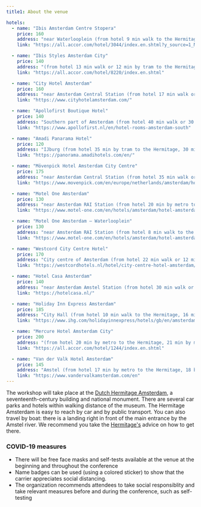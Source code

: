 ```yaml
---
title1: About the venue

hotels:
  - name: "Ibis Amsterdam Centre Stopera"
    price: 160
    address: "near Waterlooplein (from hotel 9 min walk to the Hermitage, 17 min walk or 9 min by metro from hotel to Amsterdam Central Station)"
    link: "https://all.accor.com/hotel/3044/index.en.shtml?y_source=1_MTI2NDg2ODgtNDgzLWxvY2F0aW9uLndlYnNpdGU%3D"

  - name: "Ibis Styles Amsterdam City"
    price: 140
    address: "(from hotel 13 min walk or 12 min by tram to the Hermitage, 35 min walk or 14 min by metro from hotel to Amsterdam Central Station)"
    link: "https://all.accor.com/hotel/8220/index.en.shtml"

  - name: "City Hotel Amsterdam"
    price: 160
    address: "near Amsterdam Central Station (from hotel 17 min walk or 11 min by metro to the Hermitage, 8 min walk from hotel to Amsterdam Central Station)"
    link: "https://www.cityhotelamsterdam.com/"

  - name: "Apollofirst Boutique Hotel"
    price: 140
    address: "Southern part of Amsterdam (from hotel 40 min walk or 30 min by tram to the Hermitage, 20 min by metro from hotel to Amsterdam Central Station)"
    link: "https://www.apollofirst.nl/en/hotel-rooms-amsterdam-south"

  - name: "Amadi Panarama Hotel"
    price: 120
    address: "IJburg (from hotel 35 min by tram to the Hermitage, 30 min by tram from hotel to Amsterdam Central Station)"
    link: "https://panorama.amadihotels.com/en/"

  - name: "Mövenpick Hotel Amsterdam City Centre"
    price: 175
    address: "near Amsterdam Central Station (from hotel 35 min walk or 25 min by metro to the Hermitage, 19 min walk or 15 min by bus from hotel to Amsterdam Central Station)"
    link: "https://www.movenpick.com/en/europe/netherlands/amsterdam/hotel-amsterdam.html"

  - name: "Motel One Amsterdam"
    price: 130
    address: "near Amsterdam RAI Station (from hotel 20 min by metro to the Hermitage, 20 min by metro from hotel to Amsterdam Central Station)"
    link: "https://www.motel-one.com/en/hotels/amsterdam/hotel-amsterdam/"

  - name: "Motel One Amsterdam – Waterlooplein"
    price: 130
    address: "near Amsterdam RAI Station (from hotel 8 min walk to the Hermitage, 15 min walk or 9 min by metro from hotel to Amsterdam Central Station)"
    link: "https://www.motel-one.com/en/hotels/amsterdam/hotel-amsterdam-waterlooplein/"

  - name: "Westcord City Centre Hotel"
    price: 170
    address: "City centre of Amsterdam (from hotel 22 min walk or 12 min by metro to the Hermitage, 8 min walk from hotel to Amsterdam Central Station)"
    link: "https://westcordhotels.nl/hotel/city-centre-hotel-amsterdam/"

  - name: "Hotel Casa Amsterdam"
    price: 140
    address: "near Amsterdam Amstel Station (from hotel 30 min walk or 15 min by metro to the Hermitage, 8 min by metro from hotel to Amsterdam Central Station)"
    link: "https://hotelcasa.nl/"

  - name: "Holiday Inn Express Amsterdam"
    price: 185
    address: "City Hall (from hotel 10 min walk to the Hermitage, 16 min walk or 10 min by metro from hotel to Amsterdam Central Station)"
    link: "https://www.ihg.com/holidayinnexpress/hotels/gb/en/amsterdam/amsch/hoteldetail"

  - name: "Mercure Hotel Amsterdam City"
    price: 200
    address: "(from hotel 20 min by metro to the Hermitage, 21 min by metro from hotel to Amsterdam Central Station)"
    link: "https://all.accor.com/hotel/1244/index.en.shtml"

  - name: "Van der Valk Hotel Amsterdam"
    price: 145
    address: "Amstel (from hotel 17 min by metro to the Hermitage, 18 by metro from hotel to Amsterdam Central Station)"
    link: "https://www.vandervalkamsterdam.com/en"
---
```


The workshop will take place at the [Dutch Hermitage Amsterdam](https://hermitage.nl/en/), a seventeenth-century building and national monument. 
There are several car parks and hotels within walking distance of the museum. The Hermitage Amsterdam is easy to reach by car and by public transport. 
You can also travel by boat: there is a landing right in front of the main entrance by the Amstel river. 
We recommend you take the [Hermitage's](https://hermitage.nl/nl/plan-uw-bezoek/adres-route/) advice on how to get there.

### COVID-19 measures
* There will be free face masks and self-tests available at the venue at the beginning and throughout the conference
* Name badges can be used (using a colored sticker) to show that the carrier appreciates social distancing.
* The organization recommends attendees to take social responsiblity and take relevant measures before and during the conference, such as self-testing 
